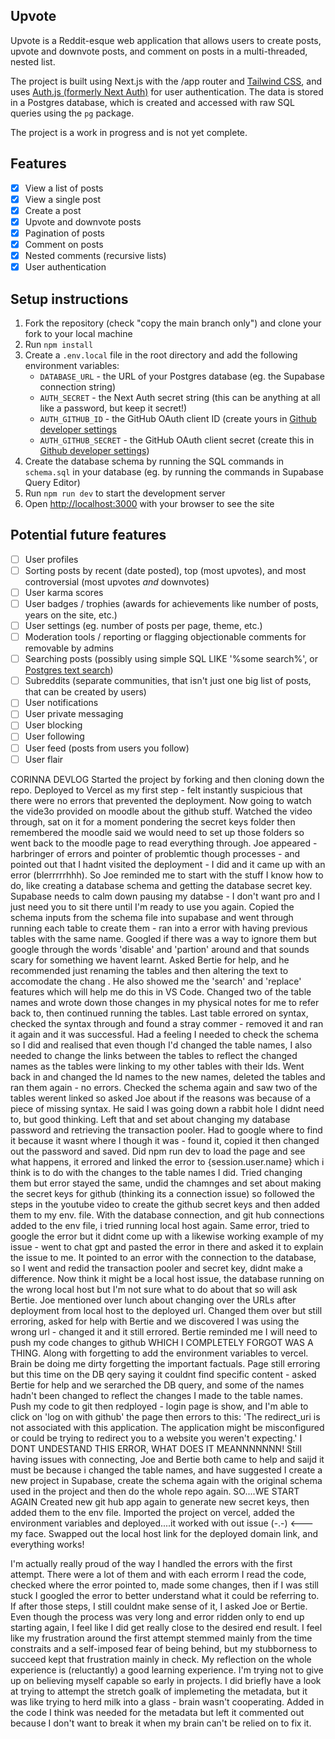 ## Upvote

Upvote is a Reddit-esque web application that allows users to create posts, upvote and downvote posts, and comment on posts in a multi-threaded, nested list.

The project is built using Next.js with the /app router and [Tailwind CSS](https://tailwindcss.com/), and uses [Auth.js (formerly Next Auth)](https://authjs.dev/) for user authentication. The data is stored in a Postgres database, which is created and accessed with raw SQL queries using the `pg` package.

The project is a work in progress and is not yet complete.

## Features

- [x] View a list of posts
- [x] View a single post
- [x] Create a post
- [x] Upvote and downvote posts
- [x] Pagination of posts
- [x] Comment on posts
- [x] Nested comments (recursive lists)
- [x] User authentication

## Setup instructions

1. Fork the repository (check "copy the main branch only") and clone your fork to your local machine
2. Run `npm install`
3. Create a `.env.local` file in the root directory and add the following environment variables:
   - `DATABASE_URL` - the URL of your Postgres database (eg. the Supabase connection string)
   - `AUTH_SECRET` - the Next Auth secret string (this can be anything at all like a password, but keep it secret!)
   - `AUTH_GITHUB_ID` - the GitHub OAuth client ID (create yours in [Github developer settings](https://github.com/settings/developers)
   - `AUTH_GITHUB_SECRET` - the GitHub OAuth client secret (create this in [Github developer settings](https://github.com/settings/developers))
4. Create the database schema by running the SQL commands in `schema.sql` in your database (eg. by running the commands in Supabase Query Editor)
5. Run `npm run dev` to start the development server
6. Open [http://localhost:3000](http://localhost:3000) with your browser to see the site

## Potential future features

- [ ] User profiles
- [ ] Sorting posts by recent (date posted), top (most upvotes), and most controversial (most upvotes _and_ downvotes)
- [ ] User karma scores
- [ ] User badges / trophies (awards for achievements like number of posts, years on the site, etc.)
- [ ] User settings (eg. number of posts per page, theme, etc.)
- [ ] Moderation tools / reporting or flagging objectionable comments for removable by admins
- [ ] Searching posts (possibly using simple SQL LIKE '%some search%', or [Postgres text search](https://www.crunchydata.com/blog/postgres-full-text-search-a-search-engine-in-a-database))
- [ ] Subreddits (separate communities, that isn't just one big list of posts, that can be created by users)
- [ ] User notifications
- [ ] User private messaging
- [ ] User blocking
- [ ] User following
- [ ] User feed (posts from users you follow)
- [ ] User flair

CORINNA DEVLOG
Started the project by forking and then cloning down the repo. Deployed to Vercel as my first step - felt instantly suspicious that there were no errors that prevented the deployment. Now going to watch the vide3o provided on moodle about the github stuff. Watched the video through, sat on it for a moment pondering the secret keys folder then remembered the moodle said we would need to set up those folders so went back to the moodle page to read everything through. Joe appeared - harbringer of errors and pointer of problemtic though processes - and pointed out that I hadnt visited the deployment - I did and it came up with an error (blerrrrrhhh). So Joe reminded me to start with the stuff I know how to do, like creating a database schema and getting the database secret key.
Supabase needs to calm down pausing my databse - I don't want pro and I just need you to sit there until I'm ready to use you again.
Copied the schema inputs from the schema file into supabase and went through running each table to create them - ran into a error with having previous tables with the same name. Googled if there was a way to ignore them but google through the words 'disable' and 'partion' around and that sounds scary for something we havent learnt. Asked Bertie for help, and he recommended just renaming the tables and then altering the text to accomodate the chang . He also showed me the 'search' and 'replace' features which will help me do this in VS Code.
Changed two of the table names and wrote down those changes in my physical notes for me to refer back to, then continued running the tables. Last table errored on syntax, checked the syntax through and found a stray commer - removed it and ran it again and it was successful.
Had a feeling I needed to check the schema so I did and realised that even though I'd changed the table names, I also needed to change the links between the tables to reflect the changed names as the tables were linking to my other tables with their Ids. Went back in and changed the Id names to the new names, deleted the tables and ran them again - no errors. Checked the schema again and saw two of the tables werent linked so asked Joe about if the reasons was because of a piece of missing syntax. He said I was going down a rabbit hole I didnt need to, but good thinking. Left that and set about changing my database password and retrieving the transaction pooler. Had to google where to find it because it wasnt where I though it was - found it, copied it then changed out the password and saved.
Did npm run dev to load the page and see what happens, it errored and linked the error to {session.user.name} which i think is to do with the changes to the table names I did. Tried changing them but error stayed the same, undid the chamnges and set about making the secret keys for github (thinking its a connection issue) so followed the steps in the youtube video to create the github secret keys and then added them to my env. file. With the database connection, and git hub connections added to the env file, i tried running local host again. Same error, tried to google the error but it didnt come up with a likewise working example of my issue - went to chat gpt and pasted the error in there and asked it to explain the issue to me. It pointed to an error with the connection to the database, so I went and redid the transaction pooler and secret key, didnt make a difference. Now think it might be a local host issue, the database running on the wrong local host but I'm not sure what to do about that so will ask Bertie.
Joe mentioned over lunch about changing over the URLs after deployment from local host to the deployed url. Changed them over but still erroring, asked for help with Bertie and we discovered I was using the wrong url - changed it and it still errored. Bertie reminded me I will need to push my code changes to github WHICH I COMPLETELY FORGOT WAS A THING. Along with forgetting to add the environment variables to vercel. Brain be doing me dirty forgetting the important factuals.
Page still erroring but this time on the DB qery saying it couldnt find specific content - asked Bertie for help and we serarched the DB query, and some of the names hadn't been changed to reflect the changes I made to the table names.
Push my code to git then redployed - login page is show, and I'm able to click on 'log on with github' the page then errors to this: 'The redirect_uri is not associated with this application. The application might be misconfigured or could be trying to redirect you to a website you weren't expecting.' I DONT UNDESTAND THIS ERROR, WHAT DOES IT MEANNNNNNN!
Still having issues with connecting, Joe and Bertie both came to help and saijd it must be because i changed the table names, and have suggested I create a new project in Supabase, create the schema again with the original schema used in the project and then do the whole repo again. SO....WE START AGAIN
Created new git hub app again to generate new secret keys, then added them to the env file.
Imported the project on vercel, added the environment variables and deployed....it worked with out issue (-.-) <---my face.
Swapped out the local host link for the deployed domain link, and everything works!

I'm actually really proud of the way I handled the errors with the first attempt. There were a lot of them and with each errorm I read the code, checked where the error pointed to, made some changes, then if I was still stuck I googled the error to better understand what it could be referring to. If after those steps, I still couldnt make sense of it, I asked Joe or Bertie. Even though the process was very long and error ridden only to end up starting again, I feel like I did get really close to the desired end result. I feel like my frustration around the first attempt stemmed mainly from the time constraits and a self-imposed fear of being behind, but my stubborness to succeed kept that frustration mainly in check. My reflection on the whole experience is (reluctantly) a good learning experience. I'm trying not to give up on believing myself capable so early in projects. I did briefly have a look at trying to attempt the stretch goalk of implemeting the metadata, but it was like trying to herd milk into a glass - brain wasn't cooperating.
Added in the code I think was needed for the metadata but left it commented out because I don't want to break it when my brain can't be relied on to fix it.
